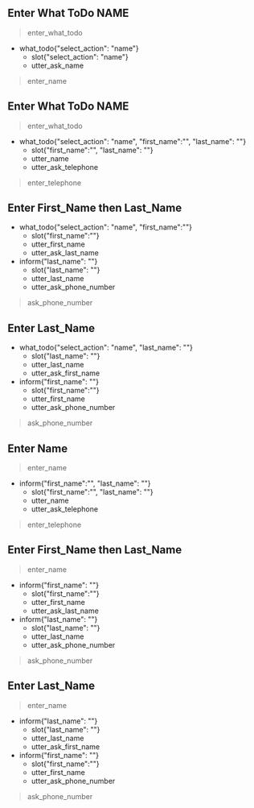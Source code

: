 ## Enter What ToDo NAME
> enter_what_todo
* what_todo{"select_action": "name"}
  - slot{"select_action": "name"}
  - utter_ask_name
> enter_name

## Enter What ToDo NAME
> enter_what_todo
* what_todo{"select_action": "name", "first_name":"", "last_name": ""}
  - slot{"first_name":"", "last_name": ""} 
  - utter_name
  - utter_ask_telephone
> enter_telephone

## Enter First_Name then Last_Name
* what_todo{"select_action": "name", "first_name":""}
  - slot{"first_name":""}
  - utter_first_name
  - utter_ask_last_name
* inform{"last_name": ""}
  - slot{"last_name": ""}
  - utter_last_name
  - utter_ask_phone_number
> ask_phone_number
 
## Enter Last_Name
* what_todo{"select_action": "name", "last_name": ""}
  - slot{"last_name": ""} 
  - utter_last_name
  - utter_ask_first_name
* inform{"first_name": ""}
  - slot{"first_name":""}
  - utter_first_name
  - utter_ask_phone_number
> ask_phone_number

## Enter Name
> enter_name
* inform{"first_name":"", "last_name": ""}
  - slot{"first_name":"", "last_name": ""} 
  - utter_name
  - utter_ask_telephone
> enter_telephone

## Enter First_Name then Last_Name
> enter_name  
* inform{"first_name": ""}
  - slot{"first_name":""}
  - utter_first_name
  - utter_ask_last_name
* inform{"last_name": ""}
  - slot{"last_name": ""}
  - utter_last_name
  - utter_ask_phone_number
> ask_phone_number
 
## Enter Last_Name
> enter_name
* inform{"last_name": ""}
  - slot{"last_name": ""}
  - utter_last_name
  - utter_ask_first_name
* inform{"first_name": ""}
  - slot{"first_name":""}
  - utter_first_name
  - utter_ask_phone_number
> ask_phone_number

